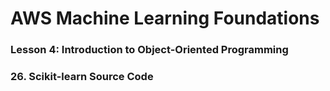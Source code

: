 # AWS Machine Learning Foundations 

### Lesson 4: Introduction to Object-Oriented Programming 

### 26. Scikit-learn Source Code







